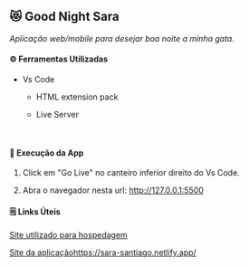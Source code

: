 ## :heart_eyes_cat: Good Night Sara

*Aplicação web/mobile para desejar boa noite a minha gata.*



#### :gear: Ferramentas Utilizadas

- Vs Code 
  
  - HTML extension pack
  
  - Live Server

   

#### :feet: Execução da App

1. Click em "Go Live" no canteiro inferior direito do Vs Code. 

2. Abra o navegador nesta url: http://127.0.0.1:5500



#### :spiral_notepad: Links Úteis

[Site utilizado para hospedagem](https://app.netlify.com/)

[Site da aplicação](https://sara-santiago.netlify.app/)https://sara-santiago.netlify.app/


